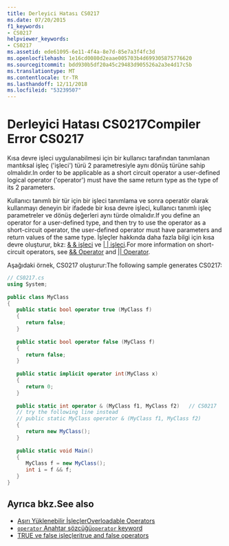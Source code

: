 ```yaml
---
title: Derleyici Hatası CS0217
ms.date: 07/20/2015
f1_keywords:
- CS0217
helpviewer_keywords:
- CS0217
ms.assetid: ede61095-6e11-4f4a-8e7d-85e7a3f4fc3d
ms.openlocfilehash: 1e16cd0080d2eaae005703b4d699305875776620
ms.sourcegitcommit: bdd930b5df20a45c29483d905526a2a3e4d17c5b
ms.translationtype: MT
ms.contentlocale: tr-TR
ms.lasthandoff: 12/11/2018
ms.locfileid: "53239507"
---
```

# <a name="compiler-error-cs0217"></a><span data-ttu-id="9a6ce-102">Derleyici Hatası CS0217</span><span class="sxs-lookup"><span data-stu-id="9a6ce-102">Compiler Error CS0217</span></span>
<span data-ttu-id="9a6ce-103">Kısa devre işleci uygulanabilmesi için bir kullanıcı tarafından tanımlanan mantıksal işleç ('işleci') türü 2 parametresiyle aynı dönüş türüne sahip olmalıdır.</span><span class="sxs-lookup"><span data-stu-id="9a6ce-103">In order to be applicable as a short circuit operator a user-defined logical operator ('operator') must have the same return type as the type of its 2 parameters.</span></span>  
  
 <span data-ttu-id="9a6ce-104">Kullanıcı tanımlı bir tür için bir işleci tanımlama ve sonra operatör olarak kullanmayı deneyin bir ifadede bir kısa devre işleci, kullanıcı tanımlı işleç parametreler ve dönüş değerleri aynı türde olmalıdır.</span><span class="sxs-lookup"><span data-stu-id="9a6ce-104">If you define an operator for a user-defined type, and then try to use the operator as a short-circuit operator, the user-defined operator must have parameters and return values of the same type.</span></span> <span data-ttu-id="9a6ce-105">İşleçler hakkında daha fazla bilgi için kısa devre oluşturur, bkz: [& & işleci](../../csharp/language-reference/operators/conditional-and-operator.md) ve [ &#124; &#124; işleci](../../csharp/language-reference/operators/conditional-or-operator.md).</span><span class="sxs-lookup"><span data-stu-id="9a6ce-105">For more information on short-circuit operators, see [&& Operator](../../csharp/language-reference/operators/conditional-and-operator.md) and [&#124;&#124; Operator](../../csharp/language-reference/operators/conditional-or-operator.md).</span></span>  
  
 <span data-ttu-id="9a6ce-106">Aşağıdaki örnek, CS0217 oluşturur:</span><span class="sxs-lookup"><span data-stu-id="9a6ce-106">The following sample generates CS0217:</span></span>  
  
```csharp  
// CS0217.cs  
using System;  
  
public class MyClass  
{  
   public static bool operator true (MyClass f)  
   {  
      return false;  
   }  
  
   public static bool operator false (MyClass f)  
   {  
      return false;  
   }  
  
   public static implicit operator int(MyClass x)  
   {  
      return 0;  
   }  
  
   public static int operator & (MyClass f1, MyClass f2)   // CS0217  
   // try the following line instead  
   // public static MyClass operator & (MyClass f1, MyClass f2)  
   {  
      return new MyClass();  
   }  
  
   public static void Main()  
   {  
      MyClass f = new MyClass();  
      int i = f && f;  
   }  
}  
```  

## <a name="see-also"></a><span data-ttu-id="9a6ce-107">Ayrıca bkz.</span><span class="sxs-lookup"><span data-stu-id="9a6ce-107">See also</span></span>

- [<span data-ttu-id="9a6ce-108">Aşırı Yüklenebilir İşleçler</span><span class="sxs-lookup"><span data-stu-id="9a6ce-108">Overloadable Operators</span></span>](../programming-guide/statements-expressions-operators/overloadable-operators.md)
- [<span data-ttu-id="9a6ce-109">`operator` Anahtar sözcüğü</span><span class="sxs-lookup"><span data-stu-id="9a6ce-109">`operator` keyword</span></span>](../language-reference/keywords/operator.md)
- [<span data-ttu-id="9a6ce-110">TRUE ve false işleçleri</span><span class="sxs-lookup"><span data-stu-id="9a6ce-110">true and false operators</span></span>](../language-reference/keywords/true-false-operators.md)
